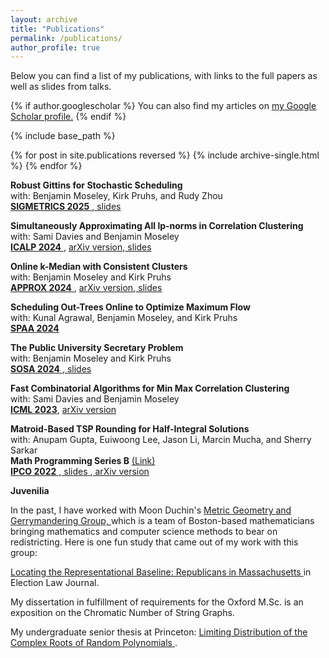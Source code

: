 ```yaml
---
layout: archive
title: "Publications"
permalink: /publications/
author_profile: true
---
```


Below you can find a list of my publications, with links to the full papers as well as slides from talks.   

{% if author.googlescholar %}
  You can also find my articles on <u><a href="{{author.googlescholar}}">my Google Scholar profile</a>.</u>
{% endif %}

{% include base_path %}

{% for post in site.publications reversed %}
  {% include archive-single.html %}
{% endfor %}

**Robust Gittins for Stochastic Scheduling**  
with: Benjamin Moseley, Kirk Pruhs, and Rudy Zhou  
<a href="{{ hanewman.github.io }}/_pages/gittins.pdf"> **SIGMETRICS 2025** </a>,<a href="{{ hanewman.github.io }}/_pages/SIGMETRICS2025.pdf"> slides </a>    

**Simultaneously Approximating All lp-norms in Correlation Clustering**  
with: Sami Davies and Benjamin Moseley  
<a href="https://drops.dagstuhl.de/storage/00lipics/lipics-vol297-icalp2024/LIPIcs.ICALP.2024.52/LIPIcs.ICALP.2024.52.pdf"> **ICALP 2024** </a>, <a href="https://arxiv.org/pdf/2308.01534"> arXiv version</a>,<a href="{{ hanewman.github.io }}/_pages/icalp24slides.pdf"> slides </a>  


 **Online k-Median with Consistent Clusters**  
  with: Benjamin Moseley and Kirk Pruhs  
   <a href="https://drops.dagstuhl.de/storage/00lipics/lipics-vol317-approx-random2024/LIPIcs.APPROX-RANDOM.2024.20/LIPIcs.APPROX-RANDOM.2024.20.pdf"> **APPROX 2024** </a>,  <a href="https://arxiv.org/abs/2303.15379"> arXiv version</a>,<a href="{{ hanewman.github.io }}/_pages/approx24slides.pdf"> slides </a>  

   
**Scheduling Out-Trees Online to Optimize Maximum Flow**  
with: Kunal Agrawal, Benjamin Moseley, and Kirk Pruhs  
<a href="https://dl.acm.org/doi/10.1145/3626183.3659955"> **SPAA 2024** </a>  

 **The Public University Secretary Problem**  
with: Benjamin Moseley and Kirk Pruhs  
<a href="https://epubs.siam.org/doi/10.1137/1.9781611977936"> **SOSA 2024** </a>,<a href="{{ hanewman.github.io }}/_pages/sosa24slides.pdf"> slides </a>  
  

**Fast Combinatorial Algorithms for Min Max Correlation Clustering**  
  with: Sami Davies and Benjamin Moseley  
 <a href="https://openreview.net/pdf?id=OUjObDqOM2"> **ICML 2023**</a>, <a href="https://arxiv.org/abs/2301.13079"> arXiv version</a>    

**Matroid-Based TSP Rounding for Half-Integral Solutions**  
  with: Anupam Gupta, Euiwoong Lee, Jason Li, Marcin Mucha, and Sherry Sarkar  
  **Math Programming Series B** <a href="https://link.springer.com/article/10.1007/s10107-024-02065-4"> (Link) </a>  
 <a href="https://link.springer.com/chapter/10.1007/978-3-031-06901-7_23"> **IPCO 2022** </a>,<a href="{{ hanewman.github.io }}/_pages/ipcoslides.pptx"> slides </a>,<a href="https://arxiv.org/abs/2111.09290"> arXiv version</a>    
 

 **Juvenilia**
 
 In the past, I have worked with Moon Duchin's <a href="https://mggg.org/"> Metric Geometry and Gerrymandering Group, </a> which is a team of Boston-based mathematicians bringing mathematics and computer science methods to bear on redistricting. Here is one fun study that came out of my work with this group: 

<a href="{{ hanewman.github.io }}/_pages/elj.pdf">  Locating the Representational Baseline: Republicans in Massachusetts </a> in Election Law Journal.   
 
My dissertation in fulfillment of requirements for the Oxford M.Sc. is an exposition on the Chromatic Number of String Graphs.

My undergraduate senior thesis at Princeton: <a href="http://arks.princeton.edu/ark:/88435/dsp016m311s13g"> Limiting Distribution of the Complex Roots of Random Polynomials  </a>. 
 

